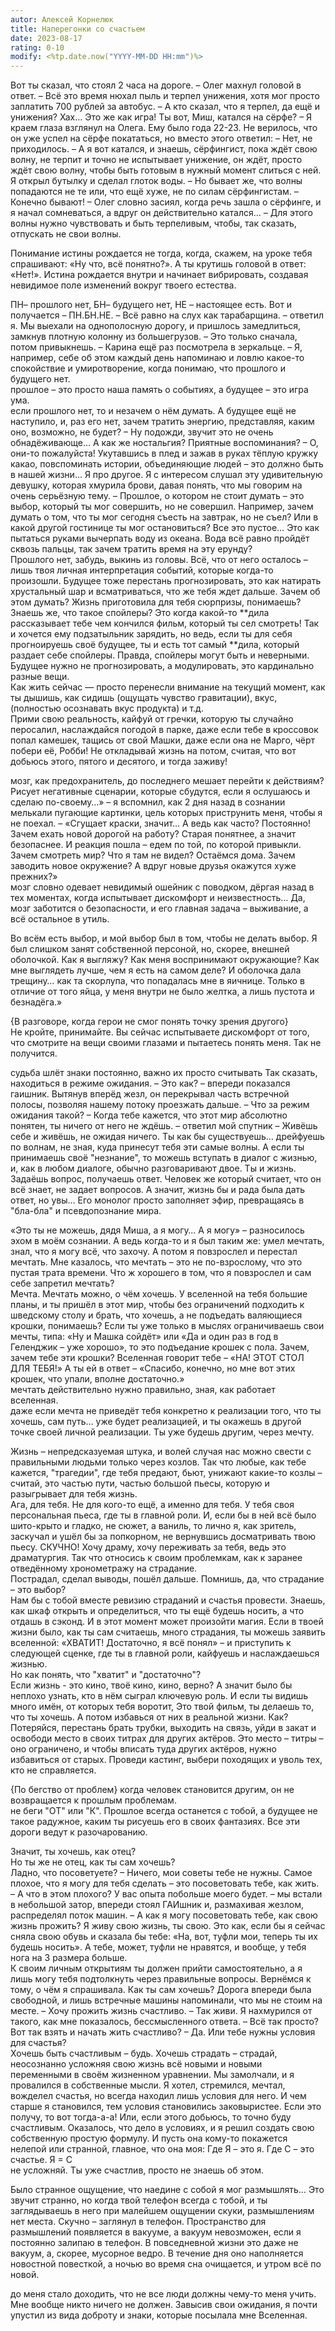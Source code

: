 ```yaml
---
autor: Алексей Корнелюк
title: Наперегонки со счастьем
date: 2023-08-17
rating: 0-10
modify: <%tp.date.now("YYYY-MM-DD HH:mm")%>
---
```

Вот ты сказал, что стоял 2 часа на дороге. – Олег махнул головой в ответ. – Всё это время нюхал пыль и терпел унижения, хотя мог просто заплатить 700 рублей за автобус. – А кто сказал, что я терпел, да ещё и унижения? Хах… Это же как игра! Ты вот, Миш, катался на сёрфе? – Я краем глаза взглянул на Олега. Ему было года 22-23. Не верилось, что он уже успел на сёрфе покататься, но вместо этого ответил: – Нет, не приходилось. – А я вот катался, и знаешь, сёрфингист, пока ждёт свою волну, не терпит и точно не испытывает унижение, он ждёт, просто ждёт свою волну, чтобы быть готовым в нужный момент слиться с ней. Я открыл бутылку и сделал глоток воды. – Но бывает же, что волны попадаются не те или, что ещё хуже, не по силам сёрфингистам. – Конечно бывают! – Олег словно засиял, когда речь зашла о сёрфинге, и я начал сомневаться, а вдруг он действительно катался… – Для этого волны нужно чувствовать и быть терпеливым, чтобы, так сказать, отпускать не свои волны.

Понимание истины рождается не тогда, когда, скажем, на уроке тебя спрашивают: «Ну что, всё понятно?». А ты крутишь головой в ответ: «Нет!». Истина рождается внутри и начинает вибрировать, создавая невидимое поле изменений вокруг твоего естества.

ПН– прошлого нет, БН– будущего нет, НЕ – настоящее есть. Вот и получается – ПН.БН.НЕ. – Всё равно на слух как тарабарщина. – ответил я. Мы выехали на однополосную дорогу, и пришлось замедлиться, замкнув плотную колонну из большегрузов. – Это только сначала, потом привыкнешь. – Карина ещё раз посмотрела в зеркальце. – Я, например, себе об этом каждый день напоминаю и ловлю какое-то спокойствие и умиротворение, когда понимаю, что прошлого и будущего нет.  
прошлое – это просто наша память о событиях, а будущее – это игра ума.  
если прошлого нет, то и незачем о нём думать. А будущее ещё не наступило, и, раз его нет, зачем тратить энергию, представляя, каким оно, возможно, не будет? – Ну подожди, звучит это не очень обнадёживающе… А как же ностальгия? Приятные воспоминания? – О, они-то пожалуйста! Укутавшись в плед и зажав в руках тёплую кружку какао, повспоминать истории, объединяющие людей – это должно быть в нашей жизни… Я про другое. Я с интересом слушал эту удивительную девушку, которая хмурила брови, давая понять, что мы говорим на очень серьёзную тему. – Прошлое, о котором не стоит думать – это выбор, который ты мог совершить, но не совершил. Например, зачем думать о том, что ты мог сегодня съесть на завтрак, но не съел? Или в какой другой гостинице ты мог остановиться? Все это пустое… Это как пытаться руками вычерпать воду из океана. Вода всё равно пройдёт сквозь пальцы, так зачем тратить время на эту ерунду?  
Прошлого нет, забудь, выкинь из головы. Всё, что от него осталось – лишь твоя личная интерпретация событий, которые когда-то произошли. Будущее тоже перестань прогнозировать, это как натирать хрустальный шар и всматриваться, что же тебя ждет дальше. Зачем об этом думать? Жизнь приготовила для тебя сюрпризы, понимаешь?  
Знаешь же, что такое спойлеры? Это когда какой-то **дила рассказывает тебе чем кончился фильм, который ты сел смотреть! Так и хочется ему подзатыльник зарядить, но ведь, если ты для себя прогноируешь своё будущее, ты и есть тот самый **дила, который раздает себе спойлеры. Правда, спойлеры могут быть и неверными. Будущее нужно не прогнозировать, а модулировать, это кардинально разные вещи.  
Как жить сейчас — просто перенесли внимание на текущий момент, как ты дышишь, как сидишь (ощущать чувство гравитации), вкус, (полностью осознавать вкус продукта) и т.д.  
Прими свою реальность, кайфуй от гречки, которую ты случайно перосалил, наслаждайся погодой в парке, даже если тебе в кроссовок попал камешек, тащись от свой Машки, даже если она не Марго, чёрт побери её, Робби! Не откладывай жизнь на потом, считая, что вот добьюсь этого, пятого и десятого, и тогда заживу!

мозг, как предохранитель, до последнего мешает перейти к действиям? Рисует негативные сценарии, которые сбудутся, если я ослушаюсь и сделаю по-своему…» – я вспомнил, как 2 дня назад в сознании мелькали пугающие картинки, цель которых приструнить меня, чтобы я не поехал. – «Сгущает краски, значит… А ведь как часто? Постоянно! Зачем ехать новой дорогой на работу? Старая понятнее, а значит безопаснее. И реакция пошла – едем по той, по которой привыкли. Зачем смотреть мир? Что я там не видел? Остаёмся дома. Зачем заводить новое окружение? А вдруг новые друзья окажутся хуже прежних?»  
мозг словно одевает невидимый ошейник с поводком, дёргая назад в тех моментах, когда испытывает дискомфорт и неизвестность… Да, мозг заботится о безопасности, и его главная задача – выживание, а всё остальное в утиль.

Во всём есть выбор, и мой выбор был в том, чтобы не делать выбор. Я был слишком занят собственной персоной, но, скорее, внешней оболочкой. Как я выгляжу? Как меня воспринимают окружающие? Как мне выглядеть лучше, чем я есть на самом деле? И оболочка дала трещину… как та скорлупа, что попадалась мне в яичнице. Только в отличие от того яйца, у меня внутри не было желтка, а лишь пустота и безнадёга.»

{В разговоре, когда герои не смог понять точку зрения другого}  
Не кройте, принимайте. Вы сейчас испытываете дискомфорт от того, что смотрите на вещи своими глазами и пытаетесь понять меня. Так не получится.

судьба шлёт знаки постоянно, важно их просто считывать Так сказать, находиться в режиме ожидания. – Это как? – впереди показался гаишник. Вытянув вперёд жезл, он перекрывал часть встречной полосы, позволяя нашему потоку проезжать дальше. – Что за режим ожидания такой? – Когда тебе кажется, что этот мир абсолютно понятен, ты ничего от него не ждёшь. – ответил мой спутник – Живёшь себе и живёшь, не ожидая ничего. Ты как бы существуешь… дрейфуешь по волнам, не зная, куда принесут тебя эти самые волны. А если ты принимаешь своё "незнание", то можешь вступать в диалог с жизнью, и, как в любом диалоге, обычно разговаривают двое. Ты и жизнь. Задаёшь вопрос, получаешь ответ. Человек же который считает, что он всё знает, не задает вопросов. А значит, жизнь бы и рада была дать ответ, но увы… Его монолог просто заполняет эфир, превращаясь в "бла-бла" и псевдопознание мира.

«Это ты не можешь, дядя Миша, а я могу… А я могу» – разносилось эхом в моём сознании. А ведь когда-то и я был таким же: умел мечтать, знал, что я могу всё, что захочу. А потом я повзрослел и перестал мечтать. Мне казалось, что мечтать – это не по-взрослому, что это пустая трата времени. Что ж хорошего в том, что я повзрослел и сам себе запретил мечтать?  
Мечта. Мечтать можно, о чём хочешь. У вселенной на тебя большие планы, и ты пришёл в этот мир, чтобы без ограничений подходить к шведскому столу и брать, что хочешь, а не подъедать валяющиеся крошки, понимаешь? Если ты уже только в мыслях ограничиваешь свои мечты, типа: «Ну и Машка сойдёт» или «Да и один раз в год в Геленджик – уже хорошо», то это подъедание крошек с пола. Зачем, зачем тебе эти крошки? Вселенная говорит тебе – «НА! ЭТОТ СТОЛ ДЛЯ ТЕБЯ!» А ты ей в ответ – «Спасибо, конечно, но мне вот этих крошек, что упали, вполне достаточно.»  
мечтать действительно нужно правильно, зная, как работает вселенная.  
даже если мечта не приведёт тебя конкретно к реализации того, что ты хочешь, сам путь… уже будет реализацией, и ты окажешь в другой точке своей личной реализации. Ты уже будешь другим, через мечту.

Жизнь – непредсказуемая штука, и волей случая нас можно свести с правильными людьми только через козлов. Так что любые, как тебе кажется, "трагедии", где тебя предают, бьют, унижают какие-то козлы – считай, это частью пути, частью большой пьесы, которую и разыгрывает для тебя жизнь.  
Ага, для тебя. Не для кого-то ещё, а именно для тебя. У тебя своя персональная пьеса, где ты в главной роли. И, если бы в ней всё было шито-крыто и гладко, не сюжет, а ваниль, то лично я, как зритель, заскучал и ушёл бы за попкорном, не вернувшись досматривать твою пьесу. СКУЧНО! Хочу драму, хочу переживать за тебя, ведь это драматургия. Так что относись к своим проблемкам, как к заранее отведённому хронометражу на страдание.  
Пострадал, сделал выводы, пошёл дальше. Помнишь, да, что страдание – это выбор?  
Нам бы с тобой вместе ревизию страданий и счастья провести. Знаешь, как шкаф открыть и определиться, что ты ещё будешь носить, а что отдашь в сэконд. И в этот момент может произойти магия. Если в твоей жизни было, как ты сам считаешь, много страдания, ты можешь заявить вселенной: «ХВАТИТ! Достаточно, я всё понял» – и приступить к следующей сценке, где ты в главной роли, кайфуешь и наслаждаешься жизнью.  
Но как понять, что "хватит" и "достаточно"?  
Если жизнь - это кино, твоё кино, кино, верно? А значит было бы неплохо узнать, кто в нём сыграл ключевую роль. И если ты видишь много имён, от которых тебя воротит, Это твой фильм, ты делаешь то, что ты хочешь. А потом избавься от них в реальной жизни. Как? Потеряйся, перестань брать трубки, выходить на связь, уйди в закат и освободи место в своих титрах для других актёров. Это место – титры – оно ограничено, и чтобы вписать туда других актёров, нужно избавиться от старых. Проведи кастинг, выбери походящих и уволь тех, кто не справляется.

{По бегство от проблем}
когда человек становится другим, он не возвращается к прошлым проблемам.  
не беги "ОТ" или "К". Прошлое всегда останется с тобой, а будущее не такое радужное, каким ты рисуешь его в своих фантазиях. Все эти дороги ведут к разочарованию.

Значит, ты хочешь, как отец?  
Но ты же не отец, как ты сам хочешь?  
Ладно, что посоветуете? – Ничего, мои советы тебе не нужны. Самое плохое, что я могу для тебя сделать – это посоветовать тебе, как жить. – А что в этом плохого? У вас опыта побольше моего будет. – мы встали в небольшой затор, впереди стоял ГАИшник и, размахивая жезлом, распределял поток машин. – А как я могу посоветовать тебе, как свою жизнь прожить? Я живу свою жизнь, ты свою. Это как, если бы я сейчас сняла свою обувь и сказала бы тебе: «На, вот, туфли мои, теперь ты их будешь носить». А тебе, может, туфли не нравятся, и вообще, у тебя нога на 3 размера больше.  
К своим личным открытиям ты должен прийти самостоятельно, а я лишь могу тебя подтолкнуть через правильные вопросы. Вернёмся к тому, о чём я спрашивала. Как ты сам хочешь? Дорога впереди была свободной, и лишь встречные машины напоминали, что мы не стоим на месте. – Хочу прожить жизнь счастливо. – Так живи. Я нахмурился от такого, как мне показалось, бессмысленного ответа. – Всё так просто? Вот так взять и начать жить счастливо? – Да. Или тебе нужны условия для счастья?  
Хочешь быть счастливым – будь. Хочешь страдать – страдай, неосознанно усложняя свою жизнь всё новыми и новыми переменными в своём жизненном уравнении. Мы замолчали, и я провалился в собственные мысли. Я хотел, стремился, мечтал, вожделел счастья, но всегда находил лишь условия для него. И чем старше я становился, тем условия становились заковыристее. Если это получу, то вот тогда-а-а! Или, если этого добьюсь, то точно буду счастливым. Оказалось, что дело в условиях, и я решил создать свою собственную простую формулу. И пусть она кому-то покажется нелепой или странной, главное, что она моя: Где Я – это я. Где С – это счастье. Я = С  
не усложняй. Ты уже счастлив, просто не знаешь об этом.

Было странное ощущение, что наедине с собой я мог размышлять… Это звучит странно, но когда твой телефон всегда с тобой, и ты заглядываешь в него при малейшем ощущении скуки, размышлениям нет места. Скучно – заглянул в телефон. Пространство для размышлений появляется в вакууме, а вакуум невозможен, если я постоянно залипаю в телефон. В повседневной жизни это даже не вакуум, а, скорее, мусорное ведро. В течение дня оно наполняется новостной повесткой, а ночью во время сна очищается, и утром всё по новой.

до меня стало доходить, что не все люди должны чему-то меня учить. Мне вообще никто ничего не должен. Завысив свои ожидания, я почти упустил из вида доброту и знаки, которые посылала мне Вселенная.